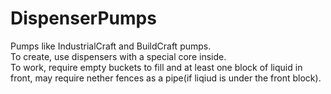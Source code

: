 # DispenserPumps
 Pumps like IndustrialCraft and BuildCraft pumps.  
To create, use dispensers with a special core inside.  
To work, require empty buckets to fill and at least one block of liquid in front, may require nether fences as a pipe(if liqiud is under the front block).  
